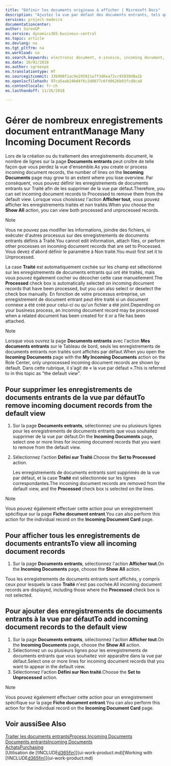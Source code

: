 ```yaml
---
title: "Définir les documents originaux à afficher | Microsoft Docs"
description: "Ajustez la vue par défaut des documents entrants, tels que des factures électroniques, afin d'améliorer votre vue d'ensemble des enregistrements traités et non-traités."
services: project-madeira
documentationcenter: 
author: SorenGP
ms.service: dynamics365-business-central
ms.topic: article
ms.devlang: na
ms.tgt_pltfrm: na
ms.workload: na
ms.search.keywords: electronic document, e-invoice, incoming document, OCR, ecommerce, document exchange, import invoice
ms.date: 10/01/2018
ms.author: sgroespe
ms.translationtype: HT
ms.sourcegitcommit: 33b900f1ac9e295921e7f3d6ea72cc93939d8a1b
ms.openlocfilehash: 97ca5aab24b04f6c2d0677c6fd9626b93fcd8ca8
ms.contentlocale: fr-ch
ms.lasthandoff: 11/26/2018

---
```

# <a name="manage-many-incoming-document-records"></a><span data-ttu-id="5b898-103">Gérer de nombreux enregistrements document entrant</span><span class="sxs-lookup"><span data-stu-id="5b898-103">Manage Many Incoming Document Records</span></span>
<span data-ttu-id="5b898-104">Lors de la création ou du traitement des enregistrements document, le nombre de lignes sur la page **Documents entrants** peut croître de telle façon que vous perdez la vue d'ensemble.</span><span class="sxs-lookup"><span data-stu-id="5b898-104">As you create or process incoming document records, the number of lines on the **Incoming Documents** page may grow to an extent where you lose overview.</span></span> <span data-ttu-id="5b898-105">Par conséquent, vous pouvez définir les enregistrements de documents entrants sur Traité afin de les supprimer de la vue par défaut.</span><span class="sxs-lookup"><span data-stu-id="5b898-105">Therefore, you can set incoming document records to Processed to remove them from the default view.</span></span> <span data-ttu-id="5b898-106">Lorsque vous choisissez l'action **Afficher tout**, vous pouvez afficher les enregistrements traités et non traités.</span><span class="sxs-lookup"><span data-stu-id="5b898-106">When you choose the **Show All** action, you can view both processed and unprocessed records.</span></span>

> [!NOTE]  
>   <span data-ttu-id="5b898-107">Vous ne pouvez pas modifier les informations, joindre des fichiers, ni exécuter d'autres processus sur des enregistrements de documents entrants définis à Traité.</span><span class="sxs-lookup"><span data-stu-id="5b898-107">You cannot edit information, attach files, or perform other processes on incoming document records that are set to Processed.</span></span> <span data-ttu-id="5b898-108">Vous devez d'abord définir le paramètre à Non traité.</span><span class="sxs-lookup"><span data-stu-id="5b898-108">You must first set it to Unprocessed.</span></span>

<span data-ttu-id="5b898-109">La case **Traité** est automatiquement cochée sur les champ est sélectionné sur les enregistrements de documents entrants qui ont été traités, mais vous pouvez également cocher ou décocher cette case manuellement.</span><span class="sxs-lookup"><span data-stu-id="5b898-109">The **Processed** check box is automatically selected on incoming document records that have been processed, but you can also select or deselect the check box manually.</span></span> <span data-ttu-id="5b898-110">En fonction de votre processus entreprise, un enregistrement de document entrant peut être traité si un document connexe a été créé pour celui-ci ou qu'un fichier a été joint.</span><span class="sxs-lookup"><span data-stu-id="5b898-110">Depending on your business process, an incoming document record may be processed when a related document has been created for it or a file has been attached.</span></span>

> [!NOTE]  
>   <span data-ttu-id="5b898-111">Lorsque vous ouvrez la page **Documents entrants** avec l'action **Mes documents entrants** sur le Tableau de bord, seuls les enregistrements de documents entrants non traités sont affichés par défaut.</span><span class="sxs-lookup"><span data-stu-id="5b898-111">When you open the **Incoming Documents** page with the **My Incoming Documents** action on the Role Center, only unprocessed incoming document records are shown by default.</span></span> <span data-ttu-id="5b898-112">Dans cette rubrique, il s'agit de « la vue par défaut ».</span><span class="sxs-lookup"><span data-stu-id="5b898-112">This is referred to in this topic as "the default view".</span></span>

## <a name="to-remove-incoming-document-records-from-the-default-view"></a><span data-ttu-id="5b898-113">Pour supprimer les enregistrements de documents entrants de la vue par défaut</span><span class="sxs-lookup"><span data-stu-id="5b898-113">To remove incoming document records from the default view</span></span>
1. <span data-ttu-id="5b898-114">Sur la page **Documents entrants**, sélectionnez une ou plusieurs lignes pour les enregistrements de documents entrants que vous souhaitez supprimer de la vue par défaut.</span><span class="sxs-lookup"><span data-stu-id="5b898-114">On the **Incoming Documents** page, select one or more lines for incoming document records that you want to remove from the default view.</span></span>
2. <span data-ttu-id="5b898-115">Sélectionnez l'action **Défini sur Traité**.</span><span class="sxs-lookup"><span data-stu-id="5b898-115">Choose the **Set to Processed** action.</span></span>

    <span data-ttu-id="5b898-116">Les enregistrements de documents entrants sont supprimés de la vue par défaut, et la case **Traité** est sélectionnée sur les lignes correspondantes.</span><span class="sxs-lookup"><span data-stu-id="5b898-116">The incoming document records are removed from the default view, and the **Processed** check box is selected on the lines.</span></span>

> [!NOTE]  
>   <span data-ttu-id="5b898-117">Vous pouvez également effectuer cette action pour un enregistrement spécifique sur la page **Fiche document entrant**.</span><span class="sxs-lookup"><span data-stu-id="5b898-117">You can also perform this action for the individual record on the **Incoming Document Card** page.</span></span>

## <a name="to-view-all-incoming-document-records"></a><span data-ttu-id="5b898-118">Pour afficher tous les enregistrements de documents entrants</span><span class="sxs-lookup"><span data-stu-id="5b898-118">To view all incoming document records</span></span>
1. <span data-ttu-id="5b898-119">Sur la page **Documents entrants**, sélectionnez l'action **Afficher tout**.</span><span class="sxs-lookup"><span data-stu-id="5b898-119">On the **Incoming Documents** page, choose the **Show All** action.</span></span>

<span data-ttu-id="5b898-120">Tous les enregistrements de documents entrants sont affichés, y compris ceux pour lesquels la case **Traité** n'est pas cochée.</span><span class="sxs-lookup"><span data-stu-id="5b898-120">All incoming document records are displayed, including those where the **Processed** check box is not selected.</span></span>

## <a name="to-add-incoming-document-records-to-the-default-view"></a><span data-ttu-id="5b898-121">Pour ajouter des enregistrements de documents entrants à la vue par défaut</span><span class="sxs-lookup"><span data-stu-id="5b898-121">To add incoming document records to the default view</span></span>
1. <span data-ttu-id="5b898-122">Sur la page **Documents entrants**, sélectionnez l'action **Afficher tout**.</span><span class="sxs-lookup"><span data-stu-id="5b898-122">On the **Incoming Documents** page, choose the **Show All** action.</span></span>
2. <span data-ttu-id="5b898-123">Sélectionnez un ou plusieurs lignes pour les enregistrements de documents entrants que vous souhaitez voir apparaître dans la vue par défaut.</span><span class="sxs-lookup"><span data-stu-id="5b898-123">Select one or more lines for incoming document records that you want to appear in the default view.</span></span>
3. <span data-ttu-id="5b898-124">Sélectionnez l'action **Défini sur Non traité**.</span><span class="sxs-lookup"><span data-stu-id="5b898-124">Choose the **Set to Unprocessed** action.</span></span>  

> [!NOTE]  
>   <span data-ttu-id="5b898-125">Vous pouvez également effectuer cette action pour un enregistrement spécifique sur la page **Fiche document entrant**.</span><span class="sxs-lookup"><span data-stu-id="5b898-125">You can also perform this action for the individual record on the **Incoming Document Card** page.</span></span>

## <a name="see-also"></a><span data-ttu-id="5b898-126">Voir aussi</span><span class="sxs-lookup"><span data-stu-id="5b898-126">See Also</span></span>
[<span data-ttu-id="5b898-127">Traiter les documents entrants</span><span class="sxs-lookup"><span data-stu-id="5b898-127">Process Incoming Documents</span></span>](across-process-income-documents.md)  
[<span data-ttu-id="5b898-128">Documents entrants</span><span class="sxs-lookup"><span data-stu-id="5b898-128">Incoming Documents</span></span>](across-income-documents.md)  
[<span data-ttu-id="5b898-129">Achats</span><span class="sxs-lookup"><span data-stu-id="5b898-129">Purchasing</span></span>](purchasing-manage-purchasing.md)  
<span data-ttu-id="5b898-130">[Utilisation de [!INCLUDE[d365fin](includes/d365fin_md.md)]](ui-work-product.md)</span><span class="sxs-lookup"><span data-stu-id="5b898-130">[Working with [!INCLUDE[d365fin](includes/d365fin_md.md)]](ui-work-product.md)</span></span>

